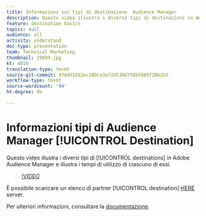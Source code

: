 ```yaml
---
title: Informazioni sui tipi di destinazione  Audience Manager
description: Questo video illustra i diversi tipi di destinazioni in Adobe Audience Manager e illustra i tempi di utilizzo di ciascuna destinazione.
feature: destination basics
topics: null
audience: all
activity: understand
doc-type: presentation
team: Technical Marketing
thumbnail: 29839.jpg
kt: 4016
translation-type: tm+mt
source-git-commit: d7d451683ac280ce3ef245384758b5989f28b265
workflow-type: tm+mt
source-wordcount: '94'
ht-degree: 0%

---
```



# Informazioni  tipi di Audience Manager [!UICONTROL Destination]

Questo video illustra i diversi tipi di [!UICONTROL destinations] in Adobe Audience Manager e illustra i tempi di utilizzo di ciascuno di essi.

>[!VIDEO](https://video.tv.adobe.com/v/29839/?quality=12)

È possibile scaricare un elenco di partner [!UICONTROL destination] [HERE](https://docs.adobe.com/help/en/audience-manager/user-guide/overview/gdpr/assets/AAM-Partners-October2019.xlsx) server.

Per ulteriori informazioni, consultare la [documentazione](https://docs.adobe.com/content/help/en/audience-manager/user-guide/features/destinations/destinations.html).

